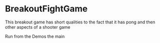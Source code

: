 # BreakoutFightGame

This breakout game has short qualities to the fact that it has pong and then other aspects of a shooter game

Run from the Demos the main
